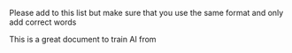 Please add to this list but make sure that you use the same format and only add correct words

This is a great document to train AI from
